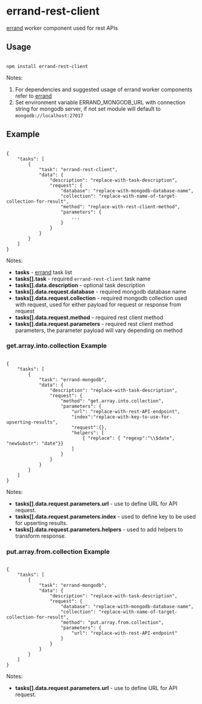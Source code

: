 # errand-rest-client
[errand](https://github.com/errandjs/errand) worker component used for rest APIs

## Usage

```

npm install errand-rest-client

```

Notes:

1. For dependencies and suggested usage of errand worker components refer to [errand](https://github.com/errandjs/errand)
2. Set environment variable ERRAND_MONGODB_URL with connection string for mongodb server, if not set module will default to `mongodb://localhost:27017`

## Example

```

{
	"tasks": [
		{
			"task": "errand-rest-client",
			"data": {
				"description": "replace-with-task-description",
				"request": {
					"database": "replace-with-mongodb-database-name",
					"collection": "replace-with-name-of-target-collection-for-result",
					"method": "replace-with-rest-client-method",
					"parameters": {
						...
					}
				}
			}
		}
	]
}

```

Notes:

* **tasks** - [errand](https://github.com/errandjs/errand) task list
* **tasks[].task** - required `errand-rest-client` task name
* **tasks[].data.description** - optional task description
* **tasks[].data.request.database** - required mongodb database name
* **tasks[].data.request.collection** - required mongodb collection used with request, used for either payload for request or response from request
* **tasks[].data.request.method** - required rest client method
* **tasks[].data.request.parameters** - required rest client method parameters, the parameter payload will vary depending on method

### get.array.into.collection Example

```

{
	"tasks": [
		{
			"task": "errand-mongodb",
			"data": {
				"description": "replace-with-task-description",
				"request": {
					"method": "get.array.into.collection",
					"parameters": {
						"url": "replace-with-rest-API-endpoint",
						"index":"replace-with-key-to-use-for-upserting-results",
						"request":{},
						"helpers": [
							{ "replace": { "regexp":"\\$date", "newSubstr": "date"}}
						]
					}
				}
			}
		}
	]
}

```

Notes:

* **tasks[].data.request.parameters.url** - use to define URL for API request.
* **tasks[].data.request.parameters.index** - used to define key to be used for upserting results.
* **tasks[].data.request.parameters.helpers** - used to add helpers to transform response.


### put.array.from.collection Example

```

{
	"tasks": [
		{
			"task": "errand-mongodb",
			"data": {
				"description": "replace-with-task-description",
				"request": {
					"database": "replace-with-mongodb-database-name",
					"collection": "replace-with-name-of-target-collection-for-result",
					"method": "put.array.from.collection",
					"parameters": {
						"url": "replace-with-rest-API-endpoint"
					}
				}
			}
		}
	]
}

```

Notes:

* **tasks[].data.request.parameters.url** - use to define URL for API request.

